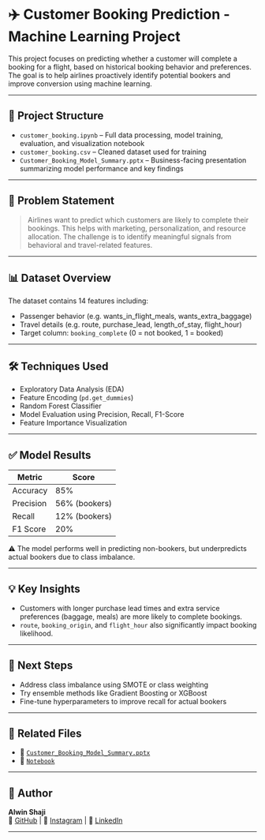 # ✈️ Customer Booking Prediction - Machine Learning Project

This project focuses on predicting whether a customer will complete a booking for a flight, based on historical booking behavior and preferences. The goal is to help airlines proactively identify potential bookers and improve conversion using machine learning.

---

## 📂 Project Structure

- `customer_booking.ipynb` – Full data processing, model training, evaluation, and visualization notebook
- `customer_booking.csv` – Cleaned dataset used for training
- `Customer_Booking_Model_Summary.pptx` – Business-facing presentation summarizing model performance and key findings

---

## 🧠 Problem Statement

> Airlines want to predict which customers are likely to complete their bookings. This helps with marketing, personalization, and resource allocation. The challenge is to identify meaningful signals from behavioral and travel-related features.

---

## 📊 Dataset Overview

The dataset contains 14 features including:
- Passenger behavior (e.g. wants_in_flight_meals, wants_extra_baggage)
- Travel details (e.g. route, purchase_lead, length_of_stay, flight_hour)
- Target column: `booking_complete` (0 = not booked, 1 = booked)

---

## 🛠️ Techniques Used

- Exploratory Data Analysis (EDA)
- Feature Encoding (`pd.get_dummies`)
- Random Forest Classifier
- Model Evaluation using Precision, Recall, F1-Score
- Feature Importance Visualization

---

## ✅ Model Results

| Metric     | Score     |
|------------|-----------|
| Accuracy   | 85%       |
| Precision  | 56% (bookers) |
| Recall     | 12% (bookers) |
| F1 Score   | 20%       |

⚠️ The model performs well in predicting non-bookers, but underpredicts actual bookers due to class imbalance.

---

## 💡 Key Insights

- Customers with longer purchase lead times and extra service preferences (baggage, meals) are more likely to complete bookings.
- `route`, `booking_origin`, and `flight_hour` also significantly impact booking likelihood.

---

## 🚀 Next Steps

- Address class imbalance using SMOTE or class weighting
- Try ensemble methods like Gradient Boosting or XGBoost
- Fine-tune hyperparameters to improve recall for actual bookers

---

## 📎 Related Files

- 📘 [`Customer_Booking_Model_Summary.pptx`](Customer_Booking_Model_Summary.pptx)
- 📒 [`Notebook`](customer_booking.ipynb)

---

## 👤 Author

**Alwin Shaji**  
📍 [GitHub](https://github.com/alwinshaji) | 📸 [Instagram](https://instagram.com/alwinshaji) | 🔗 [LinkedIn](https://www.linkedin.com/in/alwinshaji)

---
